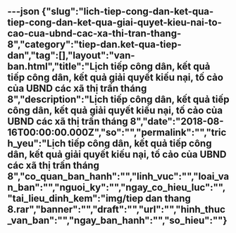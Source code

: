 ---json
{"slug":"lich-tiep-cong-dan-ket-qua-tiep-cong-dan-ket-qua-giai-quyet-kieu-nai-to-cao-cua-ubnd-cac-xa-thi-tran-thang-8","category":"tiep-dan.ket-qua-tiep-dan","tag":[],"layout":"van-ban.html","title":"Lịch tiếp công dân, kết quả tiếp công dân, kết quả giải quyết kiếu nại, tố cảo của UBND các xã thị trấn tháng 8","description":"Lịch tiếp công dân, kết quả tiếp công dân, kết quả giải quyết kiếu nại, tố cảo của UBND các xã thị trấn tháng 8","date":"2018-08-16T00:00:00.000Z","so":"","permalink":"","trich_yeu":"Lịch tiếp công dân, kết quả tiếp công dân, kết quả giải quyết kiếu nại, tố cảo của UBND các xã thị trấn tháng 8","co_quan_ban_hanh":"","linh_vuc":"","loai_van_ban":"","nguoi_ky":"","ngay_co_hieu_luc":"","tai_lieu_dinh_kem":"img/tiep dan thang 8.rar","banner":"","draft":"","url":"","hinh_thuc_van_ban":"","ngay_ban_hanh":"","so_hieu":""}
---

